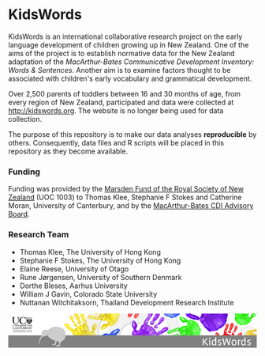 # KidsWords
KidsWords is an international collaborative research project on the early language development of children growing up in New Zealand. 
One of the aims of the project is to establish normative data for the New Zealand adaptation of the
*MacArthur-Bates Communicative Development Inventory: Words & Sentences*. Another aim is to examine factors thought to be associated with children's early vocabulary and grammatical development.

Over 2,500 parents of toddlers between 16 and 30 months of age, from every region of New Zealand, participated and data were collected at http://kidswords.org. The website is no longer being used for data collection. 

The purpose of this repository is to make our data analyses **reproducible** by others. Consequently, data files and R scripts will be placed in this repository as they become available. 

### Funding
Funding was provided by the [Marsden Fund of the Royal Society of New Zealand](http://royalsociety.org.nz/programmes/funds/marsden/) (UOC 1003) to Thomas Klee, Stephanie F Stokes and Catherine Moran, University of Canterbury, and by the [MacArthur-Bates CDI Advisory Board](https://mb-cdi.stanford.edu/board.html).

### Research Team

* Thomas Klee, The University of Hong Kong
* Stephanie F Stokes, The University of Hong Kong
* Elaine Reese, University of Otago
* Rune Jørgensen, University of Southern Denmark
* Dorthe Bleses, Aarhus University
* William J Gavin, Colorado State University
* Nuttanan Witchitaksorn, Thailand Development Research Institute

![](images/CMDS1836_Kids_Word_Banner.jpg)
